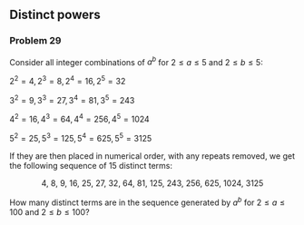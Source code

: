 ﻿## Distinct powers
### Problem 29

Consider all integer combinations of $a^b$ for $2 \leq a \leq 5$ and $2 \leq b \leq 5$:

$2^2=4, 2^3=8, 2^4=16, 2^5=32$

$3^2=9, 3^3=27, 3^4=81, 3^5=243$

$4^2=16, 4^3=64, 4^4=256, 4^5=1024$

$5^2=25, 5^3=125, 5^4=625, 5^5=3125$

If they are then placed in numerical order, with any repeats removed, we get the following sequence of 15 distinct terms:

<p align="center">4, 8, 9, 16, 25, 27, 32, 64, 81, 125, 243, 256, 625, 1024, 3125</p>

How many distinct terms are in the sequence generated by $a^b$ for $2 \leq a \leq 100$ and $2 \leq b \leq 100$?
